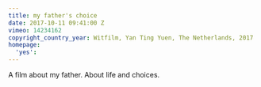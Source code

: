 ```yaml
---
title: my father's choice
date: 2017-10-11 09:41:00 Z
vimeo: 14234162
copyright_country_year: Witfilm, Yan Ting Yuen, The Netherlands, 2017
homepage:
  'yes': 
---
```


A film about my father. About life and choices. 